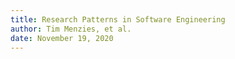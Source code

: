 ```yaml
---
title: Research Patterns in Software Engineering
author: Tim Menzies, et al.
date: November 19, 2020
---
```

